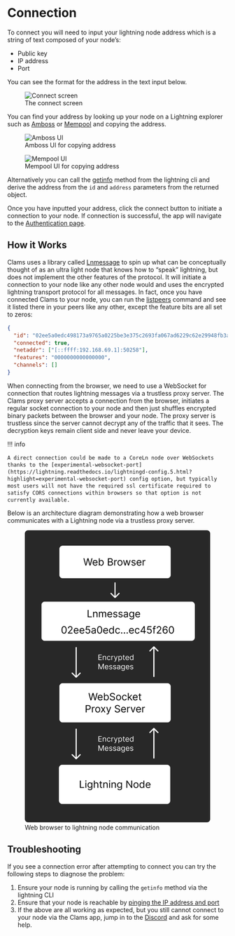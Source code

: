 # Connection

To connect you will need to input your lightning node address which is a string of text composed of your node’s:

- Public key
- IP address
- Port

You can see the format for the address in the text input below.

<figure>
  <img alt="Connect screen" src="../assets/connection.png">
  <figcaption>The connect screen</figcaption>
</figure>

You can find your address by looking up your node on a Lightning explorer such as [Amboss](https://amboss.space/node/02df5ffe895c778e10f7742a6c5b8a0cefbe9465df58b92fadeb883752c8107c8f) or [Mempool](https://mempool.space/lightning/node/02df5ffe895c778e10f7742a6c5b8a0cefbe9465df58b92fadeb883752c8107c8f) and copying the address.

<figure>
  <img alt="Amboss UI" src="../assets/amboss-connect.png">
  <figcaption>Amboss UI for copying address</figcaption>
</figure>

<figure>
  <img alt="Mempool UI" src="../assets/mempool-connect.png">
  <figcaption>Mempool UI for copying address</figcaption>
</figure>

Alternatively you can call the [getinfo](https://lightning.readthedocs.io/lightning-getinfo.7.html) method from the lightning cli and derive the address from the `id` and `address` parameters from the returned object.

Once you have inputted your address, click the connect button to initiate a connection to your node. If connection is successful, the app will navigate to the [Authentication page](https://www.notion.so/Authentication-c40fb1abd68c463aa763788ecb64c191).

## How it Works

Clams uses a library called [Lnmessage](https://github.com/aaronbarnardsound/lnmessage) to spin up what can be conceptually thought of as an ultra light node that knows how to “speak” lightning, but does not implement the other features of the protocol. It will initiate a connection to your node like any other node would and uses the encrypted lightning transport protocol for all messages. In fact, once you have connected Clams to your node, you can run the [listpeers](https://lightning.readthedocs.io/lightning-listpeers.7.html) command and see it listed there in your peers like any other, except the feature bits are all set to zeros:

```json
{
  "id": "02ee5a0edc498173a9765a0225be3e375c2693fa067ad6229c62e29948fb3a9138",
  "connected": true,
  "netaddr": ["[::ffff:192.168.69.1]:50258"],
  "features": "0000000000000000",
  "channels": []
}
```

When connecting from the browser, we need to use a WebSocket for connection that routes lightning messages via a trustless proxy server. The Clams proxy server accepts a connection from the browser, initiates a regular socket connection to your node and then just shuffles encrypted binary packets between the browser and your node. The proxy server is trustless since the server cannot decrypt any of the traffic that it sees. The decryption keys remain client side and never leave your device.

!!! info

    A direct connection could be made to a CoreLn node over WebSockets thanks to the [experimental-websocket-port](https://lightning.readthedocs.io/lightningd-config.5.html?highlight=experimental-websocket-port) config option, but typically most users will not have the required ssl certificate required to satisfy CORS connections within browsers so that option is not currently available.

Below is an architecture diagram demonstrating how a web browser communicates with a Lightning node via a trustless proxy server.

<figure>
  <img alt="Architecture" src="../assets/connect-diagram.png">
  <figcaption>Web browser to lightning node communication</figcaption>
</figure>

## Troubleshooting

If you see a connection error after attempting to connect you can try the following steps to diagnose the problem:

1. Ensure your node is running by calling the `getinfo` method via the lightning CLI
2. Ensure that your node is reachable by [pinging the IP address and port](https://blog.christian-schou.dk/how-to-ping-ip-and-port-from-windows-or-linux/)
3. If the above are all working as expected, but you still cannot connect to your node via the Clams app, jump in to the [Discord](https://discord.gg/eWfHuJZVaB) and ask for some help.

